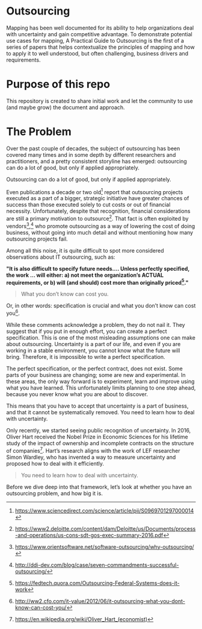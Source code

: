 # Outsourcing
Mapping has been well documented for its ability to help organizations deal with uncertainty and gain competitive advantage. To demonstrate potential use cases for mapping, A Practical Guide to Outsourcing is the first of a series of papers that helps contextualize the principles of mapping and how to apply it to well understood, but often challenging, business drivers and requirements.

# Purpose of this repo
This repository is created to share initial work and let the community to use (and maybe grow) the document and approach.

# The Problem

Over the past couple of decades, the subject of outsourcing has been covered many times and in some depth by different researchers and practitioners, and a pretty consistent storyline has emerged: outsourcing can do a lot of good, but only if applied appropriately.

Outsourcing can do a lot of good, but only if applied appropriately.

Even publications a decade or two old[^1] report that outsourcing projects executed as a part of a bigger, strategic initiative have greater chances of success than those executed solely to cut costs or out of financial necessity. Unfortunately, despite that recognition, financial considerations are still a primary motivation to outsource[^2]. That fact is often exploited by vendors[^3],[^4] who promote outsourcing as a way of lowering the cost of doing business, without going into much detail and without mentioning how many outsourcing projects fail.

Among all this noise, it is quite difficult to spot more considered observations about IT outsourcing, such as:

**"It is also difficult to specify future needs…. Unless perfectly specified, the work … will either: a) not meet the organization’s ACTUAL requirements, or b) will (and should) cost more than originally priced[^5]."**

> What you don’t know can cost you.

Or, in other words: specification is crucial and what you don’t know can cost you[^6].

While these comments acknowledge a problem, they do not nail it. They suggest that if you put in enough effort, you can create a perfect specification. This is one of the most misleading assumptions one can make about outsourcing. Uncertainty is a part of our life, and even if you are working in a stable environment, you cannot know what the future will bring. Therefore, it is impossible to write a perfect specification.

The perfect specification, or the perfect contract, does not exist. Some parts of your business are changing; some are new and experimental. In these areas, the only way forward is to experiment, learn and improve using what you have learned. This unfortunately limits planning to one step ahead, because you never know what you are about to discover.

This means that you have to accept that uncertainty is a part of business, and that it cannot be systematically removed. You need to learn how to deal with uncertainty.

Only recently, we started seeing public recognition of uncertainty. In 2016, Oliver Hart received the Nobel Prize in Economic Sciences for his lifetime study of the impact of ownership and incomplete contracts on the structure of companies[^7]. Hart’s research aligns with the work of LEF researcher Simon Wardley, who has invented a way to measure uncertainty and proposed how to deal with it efficiently.

> You need to learn how to deal with uncertainty.

Before we dive deep into that framework, let’s look at whether you have an outsourcing problem, and how big it is.


[^1]: https://www.sciencedirect.com/science/article/pii/S0969701297000014
[^2]: https://www2.deloitte.com/content/dam/Deloitte/us/Documents/process-and-operations/us-cons-sdt-gos-exec-summary-2016.pdf
[^3]: https://www.orientsoftware.net/software-outsourcing/why-outsourcing/
[^4]: http://ddi-dev.com/blog/case/seven-commandments-successful-outsourcing/
[^5]: https://fedtech.quora.com/Outsourcing-Federal-Systems-does-it-work
[^6]: http://ww2.cfo.com/it-value/2012/06/it-outsourcing-what-you-dont-know-can-cost-you/
[^7]: https://en.wikipedia.org/wiki/Oliver_Hart_(economist)

